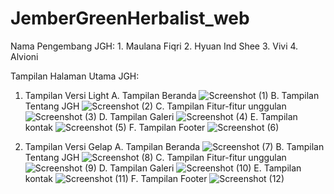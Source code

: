 # JemberGreenHerbalist_web

Nama Pengembang JGH: 1. Maulana Fiqri
                     2. Hyuan Ind Shee
                     3. Vivi
                     4. Alvioni
                     
Tampilan Halaman Utama JGH:
1. Tampilan Versi Light
   A. Tampilan Beranda
      ![Screenshot (1)](https://user-images.githubusercontent.com/89387565/143735775-d6ed2f1e-b5ba-4c33-af49-edd048d8ac08.png)
   B. Tampilan Tentang JGH
      ![Screenshot (2)](https://user-images.githubusercontent.com/89387565/143735778-0c1a8a31-75b3-4dd7-9662-745268ce08a4.png)
   C. Tampilan Fitur-fitur unggulan
      ![Screenshot (3)](https://user-images.githubusercontent.com/89387565/143735783-71356da9-6f2c-46b6-8da8-29b4cd2bda13.png)
   D. Tampilan Galeri
      ![Screenshot (4)](https://user-images.githubusercontent.com/89387565/143735733-e19addfb-6bd7-4a9d-859f-24b337f96143.png)
   E. Tampilan kontak
      ![Screenshot (5)](https://user-images.githubusercontent.com/89387565/143735739-406bddc6-ecff-4f1d-86f5-98da264c5311.png)
   F. Tampilan Footer
      ![Screenshot (6)](https://user-images.githubusercontent.com/89387565/143735743-314b42be-06f2-4077-acaa-7c3df6754d75.png)

2. Tampilan Versi Gelap
   A. Tampilan Beranda
      ![Screenshot (7)](https://user-images.githubusercontent.com/89387565/143735744-355c8868-d89c-4c48-b506-9e6f087ac114.png)
   B. Tampilan Tentang JGH
      ![Screenshot (8)](https://user-images.githubusercontent.com/89387565/143735745-7df70a7c-b2ea-4052-a233-742a49f78db7.png)
   C. Tampilan Fitur-fitur unggulan
      ![Screenshot (9)](https://user-images.githubusercontent.com/89387565/143735752-742ac90e-0f43-415c-a30b-e594e3db959e.png)
   D. Tampilan Galeri
      ![Screenshot (10)](https://user-images.githubusercontent.com/89387565/143735755-c620221e-3239-4494-880c-a56877955c72.png)
   E. Tampilan kontak
      ![Screenshot (11)](https://user-images.githubusercontent.com/89387565/143735771-c6898cc2-c68a-4404-a7ee-9dbcf1471845.png)
   F. Tampilan Footer
      ![Screenshot (12)](https://user-images.githubusercontent.com/89387565/143735773-695738bf-755c-4217-9358-286a054a3f73.png)
